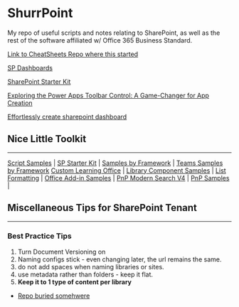 # ShurrPoint
My repo of useful scripts and notes relating to SharePoint, as well as the rest of the software affiliated w/ Office 365 Business Standard.

[Link to CheatSheets Repo where this started](https://github.com/tortious/Cheatsheets)

[SP Dashboards](https://sharepointdashboards.com/signup/)

[SharePoint Starter Kit](https://github.com/pnp/sp-starter-kit)

[Exploring the Power Apps Toolbar Control: A Game-Changer for App Creation](https://wonderlaura.com/2024/09/02/powerapps-toolbar-control/)

[Effortlessly create sharepoint dashboard](https://wonderlaura.com/2024/03/10/create-a-sharepoint-dashboard-file-and-media-web-part/)

## Nice Little Toolkit

---

[Script Samples](https://pnp.github.io/script-samples/)  |  [SP Starter Kit](https://github.com/tortious/ShuurPoint-starter-kit)  |  [Samples by Framework](https://pnp.github.io/sp-dev-fx-webparts/)  |  [Teams Samples by Framework](https://pnp.github.io/teams-dev-samples/)  [Custom Learning Office](https://github.com/pnp/custom-learning-office-365)  |  [Library Component Samples](https://github.com/pnp/sp-dev-fx-library-components)  |  [List Formatting](https://pnp.github.io/List-Formatting/)  |  [Office Add-in Samples](https://github.com/OfficeDev/Office-Add-in-samples)  |  [PnP Modern Search V4](https://microsoft-search.github.io/pnp-modern-search/)  |  [PnP Samples](https://pnp.github.io/#samples)  |  

## Miscellaneous Tips for SharePoint Tenant

---

### Best Practice Tips

1. Turn Document Versioning on
2. Naming configs stick - even changing later, the url remains the same.
3. do not add spaces when naming libraries or sites.
4. use metadata rather than folders - keep it flat.
5. **Keep it to 1 type of content per library**

- [Repo buried somehwere](https://github.com/tortious/ShurrPoint/blob/main/Useful%20Links/Reshources.md)
